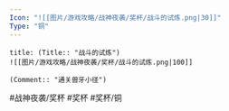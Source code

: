 ```yaml
---
Icon: "![[图片/游戏攻略/战神夜袭/奖杯/战斗的试炼.png|30]]"
Type: "铜"
---
```

```ad-common-bronze-trophy
title: (Title:: "战斗的试炼")
![[图片/游戏攻略/战神夜袭/奖杯/战斗的试炼.png|100]]

(Comment:: "通关兽牙小径")
```

#战神夜袭/奖杯 #奖杯 #奖杯/铜
